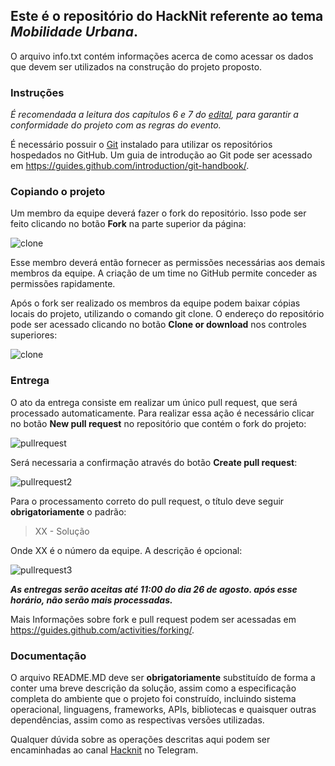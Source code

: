## Este é o repositório do HackNit referente ao tema *Mobilidade Urbana*.

O arquivo info.txt contém informações acerca de como acessar os dados que devem ser utilizados na construção do projeto proposto.

### Instruções

*É recomendada a leitura dos capítulos 6 e 7 do [edital](https://github.com/seplagniteroi/hacknit/raw/master/EditaldeParticipantes-HackNIT_ERRATA.pdf), para garantir a conformidade do projeto com as regras do evento.*

É necessário possuir o [Git](https://git-scm.com/) instalado para utilizar os repositórios hospedados no GitHub. Um guia de introdução ao Git pode ser acessado em https://guides.github.com/introduction/git-handbook/.

### Copiando o projeto

Um membro da equipe deverá fazer o fork do repositório. Isso pode ser feito clicando no botão **Fork** na parte superior da página:

![clone](https://github.com/seplagniteroi/hacknit/raw/master/images/fork.png)

Esse membro deverá então fornecer as permissões necessárias aos demais membros da equipe. A criação de um time no GitHub permite conceder as permissões rapidamente.

Após o fork ser realizado os membros da equipe podem baixar cópias locais do projeto, utilizando o comando git clone. O endereço do repositório pode ser acessado clicando no botão **Clone or download** nos controles superiores:

![clone](https://github.com/seplagniteroi/hacknit/raw/master/images/clone.png)

### Entrega

O ato da entrega consiste em realizar um único pull request, que será processado automaticamente. Para realizar essa ação é necessário clicar no botão **New pull request** no repositório que contém o fork do projeto:

![pullrequest](https://github.com/seplagniteroi/hacknit/raw/master/images/pullrequest.png)

Será necessaria a confirmação através do botão **Create pull request**:

![pullrequest2](https://github.com/seplagniteroi/hacknit/raw/master/images/pullrequest2.png)

Para o processamento correto do pull request, o título deve seguir **obrigatoriamente** o padrão:

> XX - Solução

Onde XX é o número da equipe. A descrição é opcional:

![pullrequest3](https://github.com/seplagniteroi/hacknit/raw/master/images/pullrequest3.png)

***As entregas serão aceitas até 11:00 do dia 26 de agosto. após esse horário, não serão mais processadas.***

Mais Informações sobre fork e pull request podem ser acessadas em https://guides.github.com/activities/forking/.

### Documentação

O arquivo README.MD deve ser **obrigatoriamente** substituído de forma a conter uma breve descrição da solução, assim como a especificação completa do ambiente que o projeto foi construído, incluindo sistema operacional, linguagens, frameworks, APIs, bibliotecas e quaisquer outras dependências, assim como as respectivas versões utilizadas.

Qualquer dúvida sobre as operações descritas aqui podem ser encaminhadas ao canal [Hacknit](https://t.me/joinchat/BYx24Q0lDtHBc7P7gnfEOA) no Telegram.


